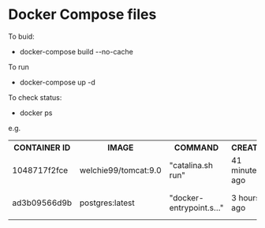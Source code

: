 # Docker Compose files

To buid:
- docker-compose build --no-cache

To run
- docker-compose up -d 

To check status:

- docker ps

e.g.

<table>
<tr><th>CONTAINER ID</th><th>IMAGE</th><th>COMMAND</th><th>CREATED</th><th>STATUS</th><th>PORTS</th><th>NAMES</th></tr>

<tr><td>1048717f2fce</td><td>welchie99/tomcat:9.0</td><td>"catalina.sh run"</td><td>41 minutes ago</td><td>Up 41 minutes (healthy)</td><td>0.0.0.0:8888->8080/tcp</td><td>stravastats_tomcat_1</td><tr>

<tr><td>ad3b09566d9b</td><td>postgres:latest</td><td>"docker-entrypoint.s…"</td><td>3 hours ago</td><td>Up 3 hours (healthy)</td><td>0.0.0.0:5432->5432/tcp</td><td>stravastats_postgres_1</td></tr>
</table>


